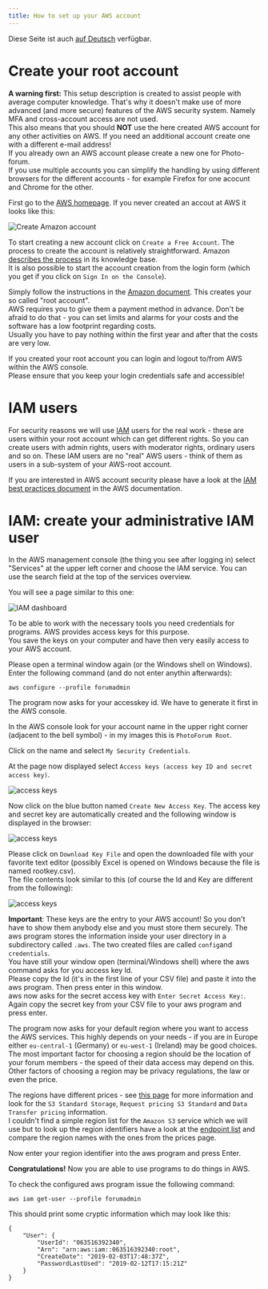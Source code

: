 ```yaml
---
title: How to set up your AWS account
---
```


Diese Seite ist auch [auf Deutsch](../awssetup_de) verfügbar.

# Create your root account

**A warning first:** This setup description is created to assist people with
average computer knowledge. That's why it doesn't make use of more advanced
(and more secure) features of the AWS security system. Namely MFA and
cross-account access are not used.   
This also means that you should **NOT** use the here created AWS account for
any other activities on AWS. If you need an additional account create one with
a different e-mail address!  
If you already own an AWS account please create a new one for Photo-forum.   
If you use multiple accounts you can simplify the handling by using different
browsers for the different accounts - for example Firefox for one acocunt and
Chrome for the other.

First go to the [AWS homepage](https://aws.amazon.com/free/). If you never
created an accout at AWS it looks like this:

![Create Amazon account](../img/Amazon-Free-Tier.jpg)

To start creating a new account click on `Create a Free Account`. The process to create
the account is relatively straightforward. Amazon
[describes the process](https://aws.amazon.com/premiumsupport/knowledge-center/create-and-activate-aws-account/)
in its knowledge base.  
It is also possible to start the account creation from the login form (which you get if
you click on `Sign In on the Console`).

Simply follow the instructions in the
[Amazon document](https://aws.amazon.com/premiumsupport/knowledge-center/create-and-activate-aws-account/). This creates your so called "root account".   
AWS requires you to give them a payment method in advance.
Don't be afraid to do that - you can set limits and alarms for your
costs and the software has a low footprint regarding costs.   
Usually you have to pay nothing within the first year and after that the costs
are very low.

If you created your root account you can login and logout to/from AWS within the AWS console.   
Please ensure that you keep your login credentials safe and accessible!

# IAM users

For security reasons we will use
[IAM](https://docs.aws.amazon.com/IAM/latest/UserGuide/introduction.html)
users for the real work - these are
users within your root account which can get different rights. So you can create users
with admin rights, users with moderator rights, ordinary users and so on. These IAM users
are no "real" AWS users - think of them as users in a sub-system of your AWS-root account.

If you are interested in AWS account security please
have a look at the
[IAM best practices document](https://docs.aws.amazon.com/IAM/latest/UserGuide/best-practices.html)
in the AWS documentation.

# IAM: create your administrative IAM user

In the AWS management console (the thing you see after logging in) select "Services" at the upper left
corner and choose the IAM service. You can use the search field at the top of the services overview.

You will see a page similar to this one:

![IAM dashboard](../img/IAM.jpg)

To be able to work with the necessary tools you need credentials for programs. AWS provides
access keys for this purpose.  
You save the keys on your computer and have then very easily access to your AWS account.  

Please open a terminal window again (or the Windows shell on Windows). Enter the following
command (and do not enter anythin afterwards):
```Shell
aws configure --profile forumadmin
```
The program now asks for your accesskey id. We have to generate it first in the AWS console.

In the AWS console look for your account name in the upper right corner (adjacent to the
bell symbol) - in my images this is `PhotoForum Root`.

Click on the name and select `My Security Credentials`.   

At the page now displayed select `Access keys (access key ID and secret access key)`.

![access keys](../img/accesskeys.jpg)

Now click on the blue button named `Create New Access Key`. The access key and secret key are
automatically created and the following window is displayed in the browser:

![access keys](../img/keycreated.jpg)

Please click on `Download Key File` and open the downloaded file with your favorite text
editor (possibly Excel is opened on Windows because the file is named rootkey.csv).  
The file contents look similar to this (of course the Id and Key are different from the following):

![access keys](../img/keys.jpg)

**Important**: These keys are the entry to your AWS account! So you don't have to show them
anybody else and you must store them securely.
The aws program stores the information inside your user directory in a subdirectory called
`.aws`. The two created files are called `config`and `credentials`.    
You have still
your window open (terminal/Windows shell) where the aws command asks for you access key Id.   
Please copy the Id (it's in the first line of your CSV file) and paste it into the aws
program. Then press enter in this window.   
aws now asks for the secret access key with `Enter Secret Access Key:`.   
Again copy the secret key from your CSV file to your aws program and press enter.

The program now asks for your default region where you want to access the AWS services.
This highly depends on your needs - if you are in Europe either `eu-central-1` (Germany) or
`eu-west-1` (Ireland) may be good choices. The most important factor for choosing a region
should be the location of your forum members - the speed of their data access may depend on this.   
Other factors of choosing a region may be privacy regulations, the law or even the price.

The regions have different prices - see
[this page](https://aws.amazon.com/s3/pricing/?nc1=h_ls) for more information and look
for the `S3 Standard Storage`, `Request pricing S3 Standard` and `Data Transfer pricing`
information.    
I couldn't find a simple region list for the `Amazon S3` service which we will use but
to look up the region identifiers have
a look at the [endpoint list](https://docs.aws.amazon.com/general/latest/gr/rande.html)
and compare the region names with the ones from the prices page.

Now enter your region identifier into the aws program and press Enter.

**Congratulations!** Now you are able to use programs to do things in AWS.

To check the configured aws program issue the following command:
```Shell
aws iam get-user --profile forumadmin
```

This should print some cryptic information which may look like this:
```
{
    "User": {
        "UserId": "063516392340",
        "Arn": "arn:aws:iam::063516392340:root",
        "CreateDate": "2019-02-03T17:48:37Z",
        "PasswordLastUsed": "2019-02-12T17:15:21Z"
    }
}
```
